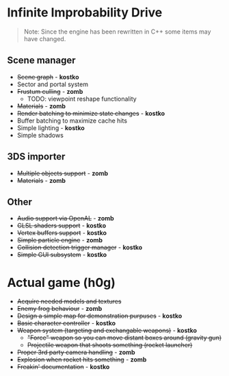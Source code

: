 # Infinite Improbability Drive #

> Note: Since the engine has been rewritten in C++ some items may have changed.

## Scene manager ##
  * ~~Scene graph~~ - **kostko**
  * Sector and portal system
  * ~~Frustum culling~~ - **zomb**
    * TODO: viewpoint reshape functionality
  * ~~Materials~~ - **zomb**
  * ~~Render batching to minimize state changes~~ - **kostko**
  * Buffer batching to maximize cache hits
  * Simple lighting - **kostko**
  * Simple shadows

## 3DS importer ##
  * ~~Multiple objects support~~ - **zomb**
  * ~~Materials~~ - **zomb**

## Other ##
  * ~~Audio support via OpenAL~~ - **zomb**
  * ~~GLSL shaders support~~ - **kostko**
  * ~~Vertex buffers support~~ - **kostko**
  * ~~Simple particle engine~~ - **zomb**
  * ~~Collision detection trigger manager~~ - **kostko**
  * ~~Simple GUI subsystem~~ - **kostko**

# Actual game (h0g) #
  * ~~Acquire needed models and textures~~
  * ~~Enemy frog behaviour~~ - **zomb**
  * ~~Design a simple map for demonstration purpuses~~ - **kostko**
  * ~~Basic character controller~~ - **kostko**
  * ~~Weapon system (targeting and exchangable weapons)~~ - **kostko**
    * ~~"Force" weapon so you can move distant boxes around (gravity gun)~~
    * ~~Projectile weapon that shoots something (rocket launcher)~~
  * ~~Proper 3rd party camera handling~~ - **zomb**
  * ~~Explosion when rocket hits something~~ - **zomb**
  * ~~Freakin' documentation~~ - **kostko**